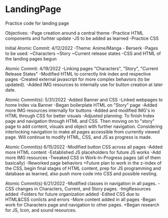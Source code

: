 # LandingPage
Practice code for landing page

Objectives:
-Page creation around a central theme
-Practice HTML components and furhter update
-JS to be added as learned
-Practice CSS

Initial Atomic Commit: 4/12/2022
-Theme: Anime/Manga - Berserk
-Pages to be used:
    ~Characters
    ~Story
    ~Current release states
-CSS and HTML of the landing pages begun

Atomic Commit: 4/19/2022
-Linking pages "Characters", "Story", "Current Release States"
-Modified HTML to correctly link index and respective pages
-Created external javascript for more complex behaviors (to be updated).
-Added IMG resources to internally use for button creation at later date.

Atomic Commit(s): 5/31/2022
-Added Banner and CSS
-Linked webpages to home Index via Banner
-Began boilerplate HTML on "Story" page
-Added more IMG resources internally for buttons
-Added and modified IMG's in HTML through CSS for better visuals
-Adjusted planning: To finish Index page and navigation through HTML and CSS. Then moving on to "story" page
to add content, visuals and object with further navigation. Considering interlocking navigation to make all pages accessible from 
currently viewed page. Will continue to modify HTML, CSS, and JS as progress is made.

Atomic Commit(s) 6/15/2022
-Modified button CSS across all pages
-Added more HTML content
-Established JS placeholders for future JS works
-Add more IMG resources
-Tweaked CSS in Work-In-Progress pages (all of them basically)
-Reworked page behaviors 
+Future plan to work in the z-index of the CSS, begin final stages of HTML content, prep for JS programming and database as learned, also push more code into CSS and possible nesting.

Atomic Commit(s) 6/21/2022
-Modified classes in navigation in all pages.
-CSS changes in Characters, Current, and Story pages.
-ImgResources added
-Folders for future organization added
-Edited CSS due to HTML&CSS conlicts and errors
-More content added in all pages
-Began work for Characters page and navigation to other pages.
+Began research for JS, Icon, and sound resources.
